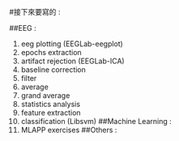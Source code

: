 #接下來要寫的 :   

##EEG : 
1. eeg plotting (EEGLab-eegplot)
2. epochs extraction
3. artifact rejection (EEGLab-ICA)
4. baseline correction
5. filter 
6. average
7. grand average
8. statistics analysis
9. feature extraction
10. classification (Libsvm)
##Machine Learning :
1. MLAPP exercises
##Others : 
